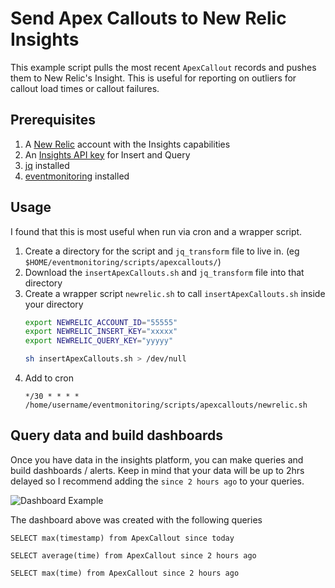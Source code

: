 # Send Apex Callouts to New Relic Insights

This example script pulls the most recent `ApexCallout` records and pushes them to New Relic's Insight.  This is useful for reporting on outliers for callout load times or callout failures.

## Prerequisites
1.  A [New Relic](https://newrelic.com) account with the Insights capabilities
2.  An [Insights API key](https://docs.newrelic.com/docs/insights/insights-data-sources/custom-data/insert-custom-events-insights-api#register) for Insert and Query
3.  [jq](https://stedolan.github.io/jq/download/) installed
4.  [eventmonitoring](https://www.npmjs.com/package/sfdc-eventmonitoring) installed

## Usage
I found that this is most useful when run via cron and a wrapper script.

1.  Create a directory for the script and `jq_transform` file to live in.  (eg `$HOME/eventmonitoring/scripts/apexcallouts/`)
2.  Download the `insertApexCallouts.sh` and `jq_transform` file into that directory
3.  Create a wrapper script `newrelic.sh` to call `insertApexCallouts.sh` inside your directory
    ```bash
    export NEWRELIC_ACCOUNT_ID="55555"
    export NEWRELIC_INSERT_KEY="xxxxx"
    export NEWRELIC_QUERY_KEY="yyyyy"

    sh insertApexCallouts.sh > /dev/null
    ```
4.  Add to cron
    ```text
    */30 * * * * /home/username/eventmonitoring/scripts/apexcallouts/newrelic.sh
    ```

## Query data and build dashboards
Once you have data in the insights platform, you can make queries and build dashboards / alerts.  Keep in mind that your data will be up to 2hrs delayed so I recommend adding the `since 2 hours ago` to your queries.

![Dashboard Example](https://raw.githubusercontent.com/pcon/sfdc-eventMonitoring/master/examples/newrelic/dashboard.png)

The dashboard above was created with the following queries

```text
SELECT max(timestamp) from ApexCallout since today
```

```text
SELECT average(time) from ApexCallout since 2 hours ago
```

```text
SELECT max(time) from ApexCallout since 2 hours ago
```